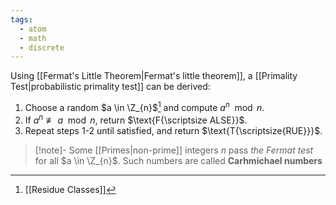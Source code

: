 ```yaml
---
tags:
  - atom
  - math
  - discrete
---
```

Using [[Fermat's Little Theorem|Fermat's little theorem]], a [[Primality Test|probabilistic primality test]] can be derived:
1. Choose a random $a \in \Z_{n}$[^1] and compute $a^n \mod n$.
2. If $a^n \not\equiv a \mod n$, return $\text{F{\scriptsize ALSE}}$.
3. Repeat steps 1-2 until satisfied, and return $\text{T{\scriptsize{RUE}}}$.

> [!note]- Some [[Primes|non-prime]] integers $n$ pass *the Fermat test* for all $a \in \Z_{n}$. Such numbers are called **Carhmichael numbers**

[^1]: [[Residue Classes]]
